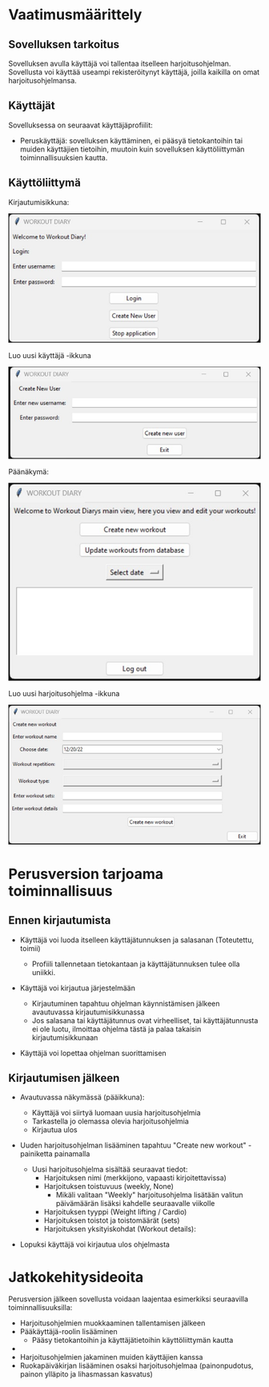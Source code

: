 # **Vaatimusmäärittely**

## **Sovelluksen tarkoitus**

Sovelluksen avulla käyttäjä voi tallentaa itselleen harjoitusohjelman. Sovellusta voi käyttää useampi rekisteröitynyt käyttäjä, joilla kaikilla on omat harjoitusohjelmansa.

## Käyttäjät

Sovelluksessa on seuraavat käyttäjäprofiilit:

- Peruskäyttäjä: sovelluksen käyttäminen, ei pääsyä tietokantoihin tai muiden käyttäjien tietoihin, muutoin kuin sovelluksen käyttöliittymän toiminnallisuuksien kautta.

## Käyttöliittymä

Kirjautumisikkuna:

![Käyttöliittymä, kirjautumisikkuna](https://github.com/vtonteri/ot-harjoitustyo/blob/main/workout_diary/dokumentaatio/kirjautumisikkuna.jpg)

Luo uusi käyttäjä -ikkuna

![Käyttöliittymä, luo uusi käyttäjä -ikkuna](https://github.com/vtonteri/ot-harjoitustyo/blob/main/workout_diary/dokumentaatio/luo_uusi_kayttaja.jpg)

Päänäkymä:

![Käyttöliittymä, päänäkymä](https://github.com/vtonteri/ot-harjoitustyo/blob/main/workout_diary/dokumentaatio/paanakyma.jpg)

Luo uusi harjoitusohjelma -ikkuna

![Käyttöliittymä, luo harjoitusohjelma -ikkuna](https://github.com/vtonteri/ot-harjoitustyo/blob/main/workout_diary/dokumentaatio/luo_harjoitusohjelma.jpg)

# Perusversion tarjoama toiminnallisuus

## Ennen kirjautumista

- Käyttäjä voi luoda itselleen käyttäjätunnuksen ja salasanan (Toteutettu, toimii)
    - Profiili tallennetaan tietokantaan ja käyttäjätunnuksen tulee olla uniikki.

- Käyttäjä voi kirjautua järjestelmään
    - Kirjautuminen tapahtuu ohjelman käynnistämisen jälkeen avautuvassa kirjautumisikkunassa
    - Jos salasana tai käyttäjätunnus ovat virheelliset, tai käyttäjätunnusta ei ole luotu, ilmoittaa ohjelma tästä ja palaa takaisin kirjautumisikkunaan

- Käyttäjä voi lopettaa ohjelman suorittamisen

## Kirjautumisen jälkeen

- Avautuvassa näkymässä (pääikkuna):
    - Käyttäjä voi siirtyä luomaan uusia harjoitusohjelmia
    - Tarkastella jo olemassa olevia harjoitusohjelmia
    - Kirjautua ulos

- Uuden harjoitusohjelman lisääminen tapahtuu "Create new workout" -painiketta painamalla
    - Uusi harjoitusohjelma sisältää seuraavat tiedot:
        - Harjoituksen nimi (merkkijono, vapaasti kirjoitettavissa)
        - Harjoituksen toistuvuus (weekly, None)
            - Mikäli valitaan "Weekly" harjoitusohjelma lisätään valitun päivämäärän lisäksi kahdelle seuraavalle viikolle
        - Harjoituksen tyyppi (Weight lifting / Cardio)
        - Harjoituksen toistot ja toistomäärät (sets)
        - Harjoituksen yksityiskohdat (Workout details):

- Lopuksi käyttäjä voi kirjautua ulos ohjelmasta

# **Jatkokehitysideoita**

Perusversion jälkeen sovellusta voidaan laajentaa esimerkiksi seuraavilla toiminnallisuuksilla:

- Harjoitusohjelmien muokkaaminen tallentamisen jälkeen
- Pääkäyttäjä-roolin lisääminen
    - Pääsy tietokantoihin ja käyttäjätietoihin käyttöliittymän kautta
- 
- Harjoitusohjelmien jakaminen muiden käyttäjien kanssa
- Ruokapäiväkirjan lisääminen osaksi harjoitusohjelmaa (painonpudotus, painon ylläpito ja lihasmassan kasvatus)

